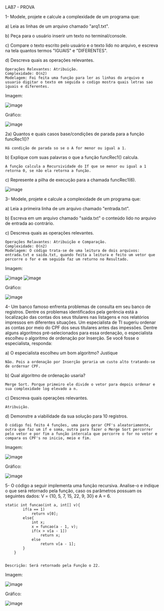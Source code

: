 LAB7 - PROVA

1- Modele, projete e calcule a complexidade de um programa que:

a) Leia as linhas de um arquivo chamado "arq1.txt".

b) Peça para o usuário inserir um texto no terminal/console.

c) Compare o texto escrito pelo usuário e o texto lido no arquivo, e escreva na tela quantos termos "IGUAIS" e "DIFERENTES".

d) Descreva quais as operações relevantes.

    Operações Relevantes: Atribuição.
    Complexidade: O(n2)
    Modelagem: Foi feita uma função para ler as linhas do arquivo e usuario digitar o texto em seguida o codigo mostra quais letras sao iguais e diferentes.
    
Imagem:

![image](https://user-images.githubusercontent.com/101759423/198360347-7c7d246f-ebc3-494b-aae2-33ffc7f69e7e.png)

Gráfico:

![image](https://user-images.githubusercontent.com/101759423/198360891-ffd3c73f-d5c4-4882-8754-df8d636bf166.png)

2a) Quantos e quais casos base/condições de parada para a função funcRec1()?
 
    Há condição de parada so se o A for menor ou igual a 1.

b) Explique com suas palavras o que a função funcRec1() calcula.

    A função calcula a Recursividade do If que se menor ou igual a 1 retorna 0, se não ela retorna a função.

c) Represente a pilha de execução para a chamada funcRec1(6).

   ![image](https://user-images.githubusercontent.com/101759423/197077406-87105e9a-38c1-4837-b517-831e94ba78fc.png)

3- Modele, projete e calcule a complexidade de um programa que:

a) Leia a primeira linha de um arquivo chamado "entrada.txt".

b) Escreva em um arquivo chamado "saida.txt" o conteúdo lido no arquivo de entrada ao contrário.

c) Descreva quais as operações relevantes.
      
    Operações Relavantes: Atribuição e Comparação.
    Complexidade: O(n2)
    Modelagem: O código trata-se de uma leitura de dois arquivos: entrada.txt e saida.txt, quando feita a leitura e feito um vetor que percorre o for e em seguida faz um returno no Resultado.
    
Imagem:

![image](https://user-images.githubusercontent.com/101759423/198352680-bf81dde8-256a-4dba-bd8b-09dc470e9cd8.png)
![image](https://user-images.githubusercontent.com/101759423/198352700-6b048758-2b34-4763-8ea5-e0a05d4312c1.png)

Gráfico:

![image](https://user-images.githubusercontent.com/101759423/198362978-77af6abb-310c-450a-bc64-e2e5dd4f3ada.png)

4- Um banco famoso enfrenta problemas de consulta em seu banco de registros. Dentre os problemas identificados pela gerência está a localização das contas dos seus titulares nas listagens e nos relatórios impressos em diferentes situações. Um especialista de TI sugeriu ordenar as contas por meio do CPF dos seus titulares antes das impessões. Dentre alguns algoritmos pré-selecionados para essa ordenação, o especialista escolheu o algoritmo de ordenação por Inserção. Se você fosse o especialista, responda:

a) O especialista escolheu um bom algoritmo? Justique

    Não. Pois a ordenação por Inserção geraria um custo alto tratando-se de ordernar CPF.
  
b) Qual algoritmo de ordenação usaria?

    Merge Sort. Porque primeiro ele divide o vetor para depois ordenar e sua complexidade log elevado a n.

c) Descreva quais operações relevantes.

    Atribuição.
  
d) Demonstre a viabilidade da sua solução para 10 registros.

    O código foi feito 4 funções, uma para gerar CPF's aleatoriamente, outra que faz um if e soma, outra para fazer o Merge Sort percorrer pelo vetor e por fim a função intercala que percorre o for no vetor e compara os CPF's no inicio, meio e fim.

Imagem: 

![image](https://user-images.githubusercontent.com/101759423/198369471-40cb2483-f3b2-400b-a93c-dcd05031e6a3.png)

Gráfico:

![image](https://user-images.githubusercontent.com/101759423/198369666-3a7ba1f6-d06f-4e2a-b2dc-583d6aa0cab2.png)


5- O código a seguir implementa uma função recursiva. Analise-o e indique o que será retornado pela função, caso os parâmetros possuam os seguintes dados: V = {10, 5, 7, 15, 22, 9, 30} e A = 6.

    static int funcao(int a, int[] v){
            if(a == 1)
                return v[0];
            else{
                int x;
                x = funcao(a - 1, v);
                if(x > v[a - 1])
                    return x;
                else
                    return v[a - 1];
            }
        }
         
   
    Descrição: Será retornado pela Função o 22.
    
Imagem:

![image](https://user-images.githubusercontent.com/101759423/198371390-af417f84-8a9f-486f-a851-828fa02acb82.png)

Gráfico:

![image](https://user-images.githubusercontent.com/101759423/198371636-c0ffc36d-1adc-40c5-b213-84987261d59c.png)
